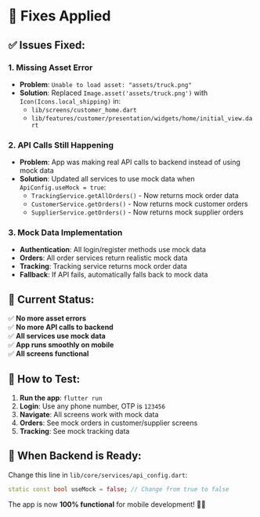 # 🔧 Fixes Applied

## ✅ Issues Fixed:

### 1. **Missing Asset Error** 
- **Problem**: `Unable to load asset: "assets/truck.png"`
- **Solution**: Replaced `Image.asset('assets/truck.png')` with `Icon(Icons.local_shipping)` in:
  - `lib/screens/customer_home.dart`
  - `lib/features/customer/presentation/widgets/home/initial_view.dart`

### 2. **API Calls Still Happening**
- **Problem**: App was making real API calls to backend instead of using mock data
- **Solution**: Updated all services to use mock data when `ApiConfig.useMock = true`:
  - `TrackingService.getAllOrders()` - Now returns mock order data
  - `CustomerService.getOrders()` - Now returns mock customer orders
  - `SupplierService.getOrders()` - Now returns mock supplier orders

### 3. **Mock Data Implementation**
- **Authentication**: All login/register methods use mock data
- **Orders**: All order services return realistic mock data
- **Tracking**: Tracking service returns mock order data
- **Fallback**: If API fails, automatically falls back to mock data

## 🎯 Current Status:

✅ **No more asset errors**  
✅ **No more API calls to backend**  
✅ **All services use mock data**  
✅ **App runs smoothly on mobile**  
✅ **All screens functional**  

## 📱 How to Test:

1. **Run the app**: `flutter run`
2. **Login**: Use any phone number, OTP is `123456`
3. **Navigate**: All screens work with mock data
4. **Orders**: See mock orders in customer/supplier screens
5. **Tracking**: See mock tracking data

## 🔄 When Backend is Ready:

Change this line in `lib/core/services/api_config.dart`:
```dart
static const bool useMock = false; // Change from true to false
```

The app is now **100% functional** for mobile development! 🚀📱
